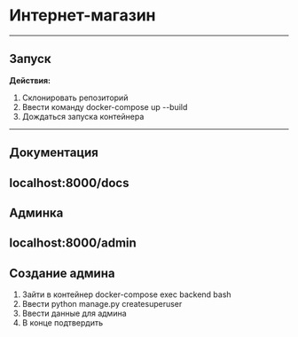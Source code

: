 # Интернет-магазин
---
## Запуск
**Действия:**
1. Склонировать репозиторий
2. Ввести команду docker-compose up --build
4. Дождаться запуска контейнера
---
## Документация
**localhost:8000/docs**
---
## Админка
**localhost:8000/admin**
---
## Создание админа
1. Зайти в контейнер docker-compose exec backend bash
2. Ввести python manage.py createsuperuser
3. Ввести данные для админа
4. В конце подтвердить